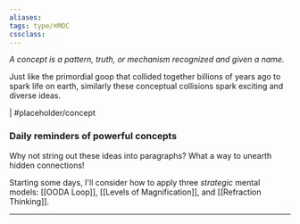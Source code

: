 ```yaml
---
aliases:
tags: type/⌘MOC 
cssclass:
---
```


_A concept is a pattern, truth, or mechanism recognized and given a name._ 

Just like the primordial goop that collided together billions of years ago to spark life on earth, similarly these conceptual collisions spark exciting and diverse ideas.

| #placeholder/concept 

### Daily reminders of powerful concepts
Why not string out these ideas into paragraphs? What a way to unearth hidden connections!

Starting some days, I'll consider how to apply three *strategic* mental models: [[OODA Loop]], [[Levels of Magnification]], and [[Refraction Thinking]].






---




